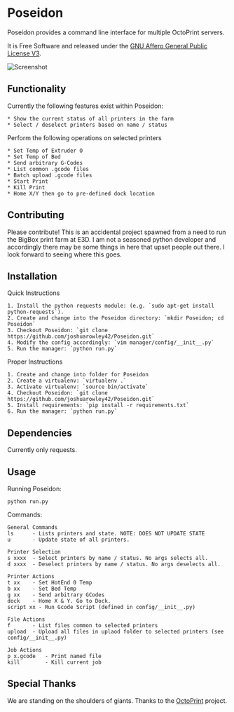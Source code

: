 Poseidon
=========

Poseidon provides a command line interface for multiple OctoPrint servers.

It is Free Software and released under the [GNU Affero General Public License V3](http://www.gnu.org/licenses/agpl.html).

![Screenshot](http://i.imgur.com/Sy96wnH.png)

Functionality
-------------

Currently the following features exist within Poseidon:

    * Show the current status of all printers in the farm
    * Select / deselect printers based on name / status

Perform the following operations on selected printers

    * Set Temp of Extruder O
    * Set Temp of Bed
    * Send arbitrary G-Codes
    * List common .gcode files
    * Batch upload .gcode files
    * Start Print
    * Kill Print
    * Home X/Y then go to pre-defined dock location

Contributing
------------

Please contribute! This is an accidental project spawned from a need to run the BigBox print farm at E3D. I am not a
seasoned python developer and accordingly there may be some things in here that upset people out there. I look forward
to seeing where this goes.


Installation
------------

Quick Instructions

    1. Install the python requests module: (e.g. `sudo apt-get install python-requests`).
    2. Create and change into the Poseidon directory: `mkdir Poseidon; cd Poseidon`
    3. Checkout Poseidon: `git clone https://github.com/joshuarowley42/Poseidon.git`
    4. Modify the config accordingly: `vim manager/config/__init__.py`
    5. Run the manager: `python run.py`

Proper Instructions

    1. Create and change into folder for Poseidon
    2. Create a virtualenv: `virtualenv .`
    3. Activate virtualenv: `source bin/activate`
    4. Checkout Poseidon: `git clone https://github.com/joshuarowley42/Poseidon.git`
    5. Install requirements: `pip install -r requirements.txt`
    6. Run the manager: `python run.py`


Dependencies
------------

Currently only requests.

Usage
-----

Running Poseidon:

    python run.py

Commands:

    General Commands
    ls      - Lists printers and state. NOTE: DOES NOT UPDATE STATE
    u       - Update state of all printers.

    Printer Selection
    s xxxx  - Select printers by name / status. No args selects all.
    d xxxx  - Deselect printers by name / status. No args deselects all.

    Printer Actions
    t xx    - Set HotEnd 0 Temp
    b xx    - Set Bed Temp
    g xx    - Send arbitrary GCodes
    dock    - Home X & Y. Go to Dock.
    script xx - Run Gcode Script (defined in config/__init__.py)

    File Actions
    f       - List files common to selected printers
    upload  - Upload all files in uplaod folder to selected printers (see config/__init__.py)

    Job Actions
    p x.gcode   - Print named file
    kill        - Kill current job


Special Thanks
--------------

We are standing on the shoulders of giants. Thanks to the [OctoPrint](https://github.com/foosel/OctoPrint) project.
